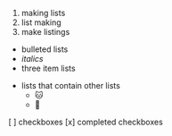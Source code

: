 1. making lists
2. list making
3. make listings

  
* bulleted lists
* *italics*
* three item lists

- lists that contain other lists
  - :cat:
  - :dog:

[ ] checkboxes
[x] completed checkboxes
